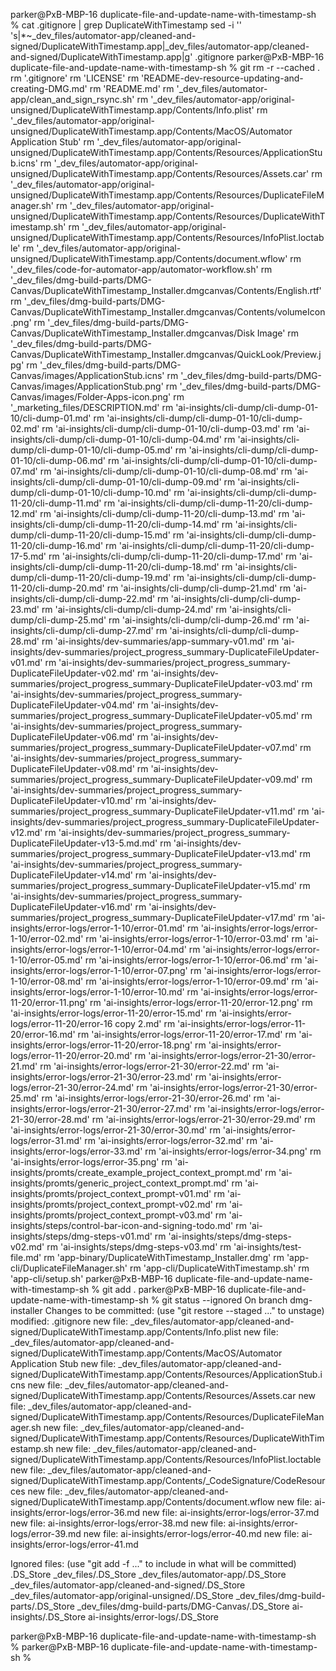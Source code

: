 parker@PxB-MBP-16 duplicate-file-and-update-name-with-timestamp-sh % cat .gitignore | grep DuplicateWithTimestamp
sed -i '' 's|*~_dev_files/automator-app/cleaned-and-signed/DuplicateWithTimestamp.app|_dev_files/automator-app/cleaned-and-signed/DuplicateWithTimestamp.app|g' .gitignore
parker@PxB-MBP-16 duplicate-file-and-update-name-with-timestamp-sh % git rm -r --cached .
rm '.gitignore'
rm 'LICENSE'
rm 'README-dev-resource-updating-and-creating-DMG.md'
rm 'README.md'
rm '_dev_files/automator-app/clean_and_sign_rsync.sh'
rm '_dev_files/automator-app/original-unsigned/DuplicateWithTimestamp.app/Contents/Info.plist'
rm '_dev_files/automator-app/original-unsigned/DuplicateWithTimestamp.app/Contents/MacOS/Automator Application Stub'
rm '_dev_files/automator-app/original-unsigned/DuplicateWithTimestamp.app/Contents/Resources/ApplicationStub.icns'
rm '_dev_files/automator-app/original-unsigned/DuplicateWithTimestamp.app/Contents/Resources/Assets.car'
rm '_dev_files/automator-app/original-unsigned/DuplicateWithTimestamp.app/Contents/Resources/DuplicateFileManager.sh'
rm '_dev_files/automator-app/original-unsigned/DuplicateWithTimestamp.app/Contents/Resources/DuplicateWithTimestamp.sh'
rm '_dev_files/automator-app/original-unsigned/DuplicateWithTimestamp.app/Contents/Resources/InfoPlist.loctable'
rm '_dev_files/automator-app/original-unsigned/DuplicateWithTimestamp.app/Contents/document.wflow'
rm '_dev_files/code-for-automator-app/automator-workflow.sh'
rm '_dev_files/dmg-build-parts/DMG-Canvas/DuplicateWithTimestamp_Installer.dmgcanvas/Contents/English.rtf'
rm '_dev_files/dmg-build-parts/DMG-Canvas/DuplicateWithTimestamp_Installer.dmgcanvas/Contents/volumeIcon.png'
rm '_dev_files/dmg-build-parts/DMG-Canvas/DuplicateWithTimestamp_Installer.dmgcanvas/Disk Image'
rm '_dev_files/dmg-build-parts/DMG-Canvas/DuplicateWithTimestamp_Installer.dmgcanvas/QuickLook/Preview.jpg'
rm '_dev_files/dmg-build-parts/DMG-Canvas/images/ApplicationStub.icns'
rm '_dev_files/dmg-build-parts/DMG-Canvas/images/ApplicationStub.png'
rm '_dev_files/dmg-build-parts/DMG-Canvas/images/Folder-Apps-icon.png'
rm '_marketing_files/DESCRIPTION.md'
rm 'ai-insights/cli-dump/cli-dump-01-10/cli-dump-01.md'
rm 'ai-insights/cli-dump/cli-dump-01-10/cli-dump-02.md'
rm 'ai-insights/cli-dump/cli-dump-01-10/cli-dump-03.md'
rm 'ai-insights/cli-dump/cli-dump-01-10/cli-dump-04.md'
rm 'ai-insights/cli-dump/cli-dump-01-10/cli-dump-05.md'
rm 'ai-insights/cli-dump/cli-dump-01-10/cli-dump-06.md'
rm 'ai-insights/cli-dump/cli-dump-01-10/cli-dump-07.md'
rm 'ai-insights/cli-dump/cli-dump-01-10/cli-dump-08.md'
rm 'ai-insights/cli-dump/cli-dump-01-10/cli-dump-09.md'
rm 'ai-insights/cli-dump/cli-dump-01-10/cli-dump-10.md'
rm 'ai-insights/cli-dump/cli-dump-11-20/cli-dump-11.md'
rm 'ai-insights/cli-dump/cli-dump-11-20/cli-dump-12.md'
rm 'ai-insights/cli-dump/cli-dump-11-20/cli-dump-13.md'
rm 'ai-insights/cli-dump/cli-dump-11-20/cli-dump-14.md'
rm 'ai-insights/cli-dump/cli-dump-11-20/cli-dump-15.md'
rm 'ai-insights/cli-dump/cli-dump-11-20/cli-dump-16.md'
rm 'ai-insights/cli-dump/cli-dump-11-20/cli-dump-17-5.md'
rm 'ai-insights/cli-dump/cli-dump-11-20/cli-dump-17.md'
rm 'ai-insights/cli-dump/cli-dump-11-20/cli-dump-18.md'
rm 'ai-insights/cli-dump/cli-dump-11-20/cli-dump-19.md'
rm 'ai-insights/cli-dump/cli-dump-11-20/cli-dump-20.md'
rm 'ai-insights/cli-dump/cli-dump-21.md'
rm 'ai-insights/cli-dump/cli-dump-22.md'
rm 'ai-insights/cli-dump/cli-dump-23.md'
rm 'ai-insights/cli-dump/cli-dump-24.md'
rm 'ai-insights/cli-dump/cli-dump-25.md'
rm 'ai-insights/cli-dump/cli-dump-26.md'
rm 'ai-insights/cli-dump/cli-dump-27.md'
rm 'ai-insights/cli-dump/cli-dump-28.md'
rm 'ai-insights/dev-summaries/app-summary-v01.md'
rm 'ai-insights/dev-summaries/project_progress_summary-DuplicateFileUpdater-v01.md'
rm 'ai-insights/dev-summaries/project_progress_summary-DuplicateFileUpdater-v02.md'
rm 'ai-insights/dev-summaries/project_progress_summary-DuplicateFileUpdater-v03.md'
rm 'ai-insights/dev-summaries/project_progress_summary-DuplicateFileUpdater-v04.md'
rm 'ai-insights/dev-summaries/project_progress_summary-DuplicateFileUpdater-v05.md'
rm 'ai-insights/dev-summaries/project_progress_summary-DuplicateFileUpdater-v06.md'
rm 'ai-insights/dev-summaries/project_progress_summary-DuplicateFileUpdater-v07.md'
rm 'ai-insights/dev-summaries/project_progress_summary-DuplicateFileUpdater-v08.md'
rm 'ai-insights/dev-summaries/project_progress_summary-DuplicateFileUpdater-v09.md'
rm 'ai-insights/dev-summaries/project_progress_summary-DuplicateFileUpdater-v10.md'
rm 'ai-insights/dev-summaries/project_progress_summary-DuplicateFileUpdater-v11.md'
rm 'ai-insights/dev-summaries/project_progress_summary-DuplicateFileUpdater-v12.md'
rm 'ai-insights/dev-summaries/project_progress_summary-DuplicateFileUpdater-v13-5.md.md'
rm 'ai-insights/dev-summaries/project_progress_summary-DuplicateFileUpdater-v13.md'
rm 'ai-insights/dev-summaries/project_progress_summary-DuplicateFileUpdater-v14.md'
rm 'ai-insights/dev-summaries/project_progress_summary-DuplicateFileUpdater-v15.md'
rm 'ai-insights/dev-summaries/project_progress_summary-DuplicateFileUpdater-v16.md'
rm 'ai-insights/dev-summaries/project_progress_summary-DuplicateFileUpdater-v17.md'
rm 'ai-insights/error-logs/error-1-10/error-01.md'
rm 'ai-insights/error-logs/error-1-10/error-02.md'
rm 'ai-insights/error-logs/error-1-10/error-03.md'
rm 'ai-insights/error-logs/error-1-10/error-04.md'
rm 'ai-insights/error-logs/error-1-10/error-05.md'
rm 'ai-insights/error-logs/error-1-10/error-06.md'
rm 'ai-insights/error-logs/error-1-10/error-07.png'
rm 'ai-insights/error-logs/error-1-10/error-08.md'
rm 'ai-insights/error-logs/error-1-10/error-09.md'
rm 'ai-insights/error-logs/error-1-10/error-10.md'
rm 'ai-insights/error-logs/error-11-20/error-11.png'
rm 'ai-insights/error-logs/error-11-20/error-12.png'
rm 'ai-insights/error-logs/error-11-20/error-15.md'
rm 'ai-insights/error-logs/error-11-20/error-16 copy 2.md'
rm 'ai-insights/error-logs/error-11-20/error-16.md'
rm 'ai-insights/error-logs/error-11-20/error-17.md'
rm 'ai-insights/error-logs/error-11-20/error-18.png'
rm 'ai-insights/error-logs/error-11-20/error-20.md'
rm 'ai-insights/error-logs/error-21-30/error-21.md'
rm 'ai-insights/error-logs/error-21-30/error-22.md'
rm 'ai-insights/error-logs/error-21-30/error-23.md'
rm 'ai-insights/error-logs/error-21-30/error-24.md'
rm 'ai-insights/error-logs/error-21-30/error-25.md'
rm 'ai-insights/error-logs/error-21-30/error-26.md'
rm 'ai-insights/error-logs/error-21-30/error-27.md'
rm 'ai-insights/error-logs/error-21-30/error-28.md'
rm 'ai-insights/error-logs/error-21-30/error-29.md'
rm 'ai-insights/error-logs/error-21-30/error-30.md'
rm 'ai-insights/error-logs/error-31.md'
rm 'ai-insights/error-logs/error-32.md'
rm 'ai-insights/error-logs/error-33.md'
rm 'ai-insights/error-logs/error-34.png'
rm 'ai-insights/error-logs/error-35.png'
rm 'ai-insights/promts/create_example_project_context_prompt.md'
rm 'ai-insights/promts/generic_project_context_prompt.md'
rm 'ai-insights/promts/project_context_prompt-v01.md'
rm 'ai-insights/promts/project_context_prompt-v02.md'
rm 'ai-insights/promts/project_context_prompt-v03.md'
rm 'ai-insights/steps/control-bar-icon-and-signing-todo.md'
rm 'ai-insights/steps/dmg-steps-v01.md'
rm 'ai-insights/steps/dmg-steps-v02.md'
rm 'ai-insights/steps/dmg-steps-v03.md'
rm 'ai-insights/test-file.md'
rm 'app-binary/DuplicateWithTimestamp_Installer.dmg'
rm 'app-cli/DuplicateFileManager.sh'
rm 'app-cli/DuplicateWithTimestamp.sh'
rm 'app-cli/setup.sh'
parker@PxB-MBP-16 duplicate-file-and-update-name-with-timestamp-sh % git add .
parker@PxB-MBP-16 duplicate-file-and-update-name-with-timestamp-sh % git status --ignored
On branch dmg-installer
Changes to be committed:
  (use "git restore --staged <file>..." to unstage)
    modified:   .gitignore
    new file:   _dev_files/automator-app/cleaned-and-signed/DuplicateWithTimestamp.app/Contents/Info.plist
    new file:   _dev_files/automator-app/cleaned-and-signed/DuplicateWithTimestamp.app/Contents/MacOS/Automator Application Stub
    new file:   _dev_files/automator-app/cleaned-and-signed/DuplicateWithTimestamp.app/Contents/Resources/ApplicationStub.icns
    new file:   _dev_files/automator-app/cleaned-and-signed/DuplicateWithTimestamp.app/Contents/Resources/Assets.car
    new file:   _dev_files/automator-app/cleaned-and-signed/DuplicateWithTimestamp.app/Contents/Resources/DuplicateFileManager.sh
    new file:   _dev_files/automator-app/cleaned-and-signed/DuplicateWithTimestamp.app/Contents/Resources/DuplicateWithTimestamp.sh
    new file:   _dev_files/automator-app/cleaned-and-signed/DuplicateWithTimestamp.app/Contents/Resources/InfoPlist.loctable
    new file:   _dev_files/automator-app/cleaned-and-signed/DuplicateWithTimestamp.app/Contents/_CodeSignature/CodeResources
    new file:   _dev_files/automator-app/cleaned-and-signed/DuplicateWithTimestamp.app/Contents/document.wflow
    new file:   ai-insights/error-logs/error-36.md
    new file:   ai-insights/error-logs/error-37.md
    new file:   ai-insights/error-logs/error-38.md
    new file:   ai-insights/error-logs/error-39.md
    new file:   ai-insights/error-logs/error-40.md
    new file:   ai-insights/error-logs/error-41.md

Ignored files:
  (use "git add -f <file>..." to include in what will be committed)
    .DS_Store
    _dev_files/.DS_Store
    _dev_files/automator-app/.DS_Store
    _dev_files/automator-app/cleaned-and-signed/.DS_Store
    _dev_files/automator-app/original-unsigned/.DS_Store
    _dev_files/dmg-build-parts/.DS_Store
    _dev_files/dmg-build-parts/DMG-Canvas/.DS_Store
    ai-insights/.DS_Store
    ai-insights/error-logs/.DS_Store

parker@PxB-MBP-16 duplicate-file-and-update-name-with-timestamp-sh % 
parker@PxB-MBP-16 duplicate-file-and-update-name-with-timestamp-sh % 

